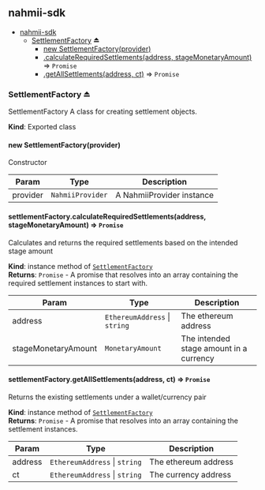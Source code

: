 <a name="module_nahmii-sdk"></a>

## nahmii-sdk

* [nahmii-sdk](#module_nahmii-sdk)
    * [SettlementFactory](#exp_module_nahmii-sdk--SettlementFactory) ⏏
        * [new SettlementFactory(provider)](#new_module_nahmii-sdk--SettlementFactory_new)
        * [.calculateRequiredSettlements(address, stageMonetaryAmount)](#module_nahmii-sdk--SettlementFactory+calculateRequiredSettlements) ⇒ <code>Promise</code>
        * [.getAllSettlements(address, ct)](#module_nahmii-sdk--SettlementFactory+getAllSettlements) ⇒ <code>Promise</code>

<a name="exp_module_nahmii-sdk--SettlementFactory"></a>

### SettlementFactory ⏏
SettlementFactory
A class for creating settlement objects.

**Kind**: Exported class  
<a name="new_module_nahmii-sdk--SettlementFactory_new"></a>

#### new SettlementFactory(provider)
Constructor


| Param | Type | Description |
| --- | --- | --- |
| provider | <code>NahmiiProvider</code> | A NahmiiProvider instance |

<a name="module_nahmii-sdk--SettlementFactory+calculateRequiredSettlements"></a>

#### settlementFactory.calculateRequiredSettlements(address, stageMonetaryAmount) ⇒ <code>Promise</code>
Calculates and returns the required settlements based on the intended stage amount

**Kind**: instance method of [<code>SettlementFactory</code>](#exp_module_nahmii-sdk--SettlementFactory)  
**Returns**: <code>Promise</code> - A promise that resolves into an array containing the required settlement instances to start with.  

| Param | Type | Description |
| --- | --- | --- |
| address | <code>EthereumAddress</code> \| <code>string</code> | The ethereum address |
| stageMonetaryAmount | <code>MonetaryAmount</code> | The intended stage amount in a currency |

<a name="module_nahmii-sdk--SettlementFactory+getAllSettlements"></a>

#### settlementFactory.getAllSettlements(address, ct) ⇒ <code>Promise</code>
Returns the existing settlements under a wallet/currency pair

**Kind**: instance method of [<code>SettlementFactory</code>](#exp_module_nahmii-sdk--SettlementFactory)  
**Returns**: <code>Promise</code> - A promise that resolves into an array containing the settlement instances.  

| Param | Type | Description |
| --- | --- | --- |
| address | <code>EthereumAddress</code> \| <code>string</code> | The ethereum address |
| ct | <code>EthereumAddress</code> \| <code>string</code> | The currency address |

